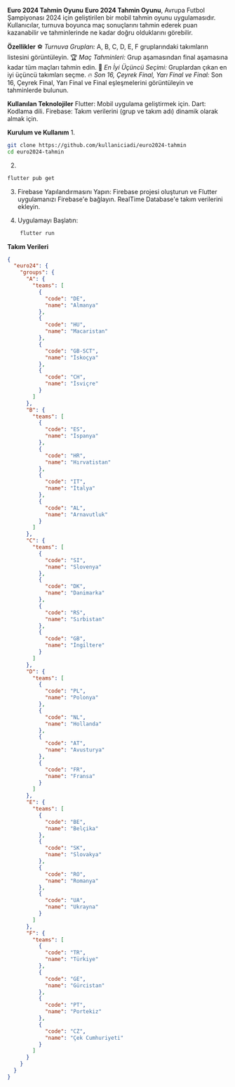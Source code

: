 **Euro 2024 Tahmin Oyunu**
**Euro 2024 Tahmin Oyunu**, Avrupa Futbol Şampiyonası 2024 için geliştirilen bir mobil tahmin oyunu uygulamasıdır. Kullanıcılar, turnuva boyunca maç sonuçlarını tahmin ederek puan kazanabilir ve tahminlerinde ne kadar doğru olduklarını görebilir.

**Özellikler**
⚽ *Turnuva Grupları:* A, B, C, D, E, F gruplarındaki takımların listesini görüntüleyin.
🏆 *Maç Tahminleri:* Grup aşamasından final aşamasına kadar tüm maçları tahmin edin.
🥉 *En İyi Üçüncü Seçimi:* Gruplardan çıkan en iyi üçüncü takımları seçme.
🔥 *Son 16, Çeyrek Final, Yarı Final ve Final:* Son 16, Çeyrek Final, Yarı Final ve Final eşleşmelerini görüntüleyin ve tahminlerde bulunun.

**Kullanılan Teknolojiler**
Flutter: Mobil uygulama geliştirmek için.
Dart: Kodlama dili.
Firebase: Takım verilerini (grup ve takım adı) dinamik olarak almak için.

**Kurulum ve Kullanım**
1.
```bash
git clone https://github.com/kullaniciadi/euro2024-tahmin
cd euro2024-tahmin
```
2.
```bash
flutter pub get
```
3. Firebase Yapılandırmasını Yapın:
    Firebase projesi oluşturun ve Flutter uygulamanızı Firebase'e bağlayın.
    RealTime Database'e takım verilerini ekleyin.

4. Uygulamayı Başlatın: 
```bash
    flutter run
```

**Takım Verileri**
```json
{
  "euro24": {
    "groups": {
      "A": {
        "teams": [
          {
            "code": "DE",
            "name": "Almanya"
          },
          {
            "code": "HU",
            "name": "Macaristan"
          },
          {
            "code": "GB-SCT",
            "name": "İskoçya"
          },
          {
            "code": "CH",
            "name": "İsviçre"
          }
        ]
      },
      "B": {
        "teams": [
          {
            "code": "ES",
            "name": "İspanya"
          },
          {
            "code": "HR",
            "name": "Hırvatistan"
          },
          {
            "code": "IT",
            "name": "İtalya"
          },
          {
            "code": "AL",
            "name": "Arnavutluk"
          }
        ]
      },
      "C": {
        "teams": [
          {
            "code": "SI",
            "name": "Slovenya"
          },
          {
            "code": "DK",
            "name": "Danimarka"
          },
          {
            "code": "RS",
            "name": "Sırbistan"
          },
          {
            "code": "GB",
            "name": "İngiltere"
          }
        ]
      },
      "D": {
        "teams": [
          {
            "code": "PL",
            "name": "Polonya"
          },
          {
            "code": "NL",
            "name": "Hollanda"
          },
          {
            "code": "AT",
            "name": "Avusturya"
          },
          {
            "code": "FR",
            "name": "Fransa"
          }
        ]
      },
      "E": {
        "teams": [
          {
            "code": "BE",
            "name": "Belçika"
          },
          {
            "code": "SK",
            "name": "Slovakya"
          },
          {
            "code": "RO",
            "name": "Romanya"
          },
          {
            "code": "UA",
            "name": "Ukrayna"
          }
        ]
      },
      "F": {
        "teams": [
          {
            "code": "TR",
            "name": "Türkiye"
          },
          {
            "code": "GE",
            "name": "Gürcistan"
          },
          {
            "code": "PT",
            "name": "Portekiz"
          },
          {
            "code": "CZ",
            "name": "Çek Cumhuriyeti"
          }
        ]
      }
    }
  }
}

